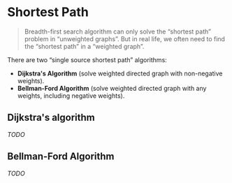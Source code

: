 # Shortest Path

> Breadth-first search algorithm can only solve the “shortest path” problem in “unweighted graphs”. But in real life, we often need to find the “shortest path” in a “weighted graph”.

There are two “single source shortest path” algorithms:
- **Dijkstra's Algorithm** (solve weighted directed graph with non-negative weights).
- **Bellman-Ford Algorithm** (solve weighted directed graph with any weights, including negative weights).

## Dijkstra's algorithm

_TODO_

## Bellman-Ford Algorithm

_TODO_